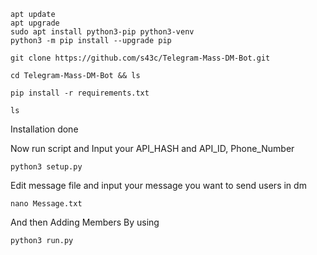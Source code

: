 
```
apt update
apt upgrade
sudo apt install python3-pip python3-venv
python3 -m pip install --upgrade pip

git clone https://github.com/s43c/Telegram-Mass-DM-Bot.git
```

```
cd Telegram-Mass-DM-Bot && ls
```

```
pip install -r requirements.txt
```

```
ls
```

Installation done

Now run script and Input your API_HASH and API_ID, Phone_Number

```
python3 setup.py
```

Edit message file and input your message you want to send users in dm

```
nano Message.txt
```

And then Adding Members By using 

```
python3 run.py
```


